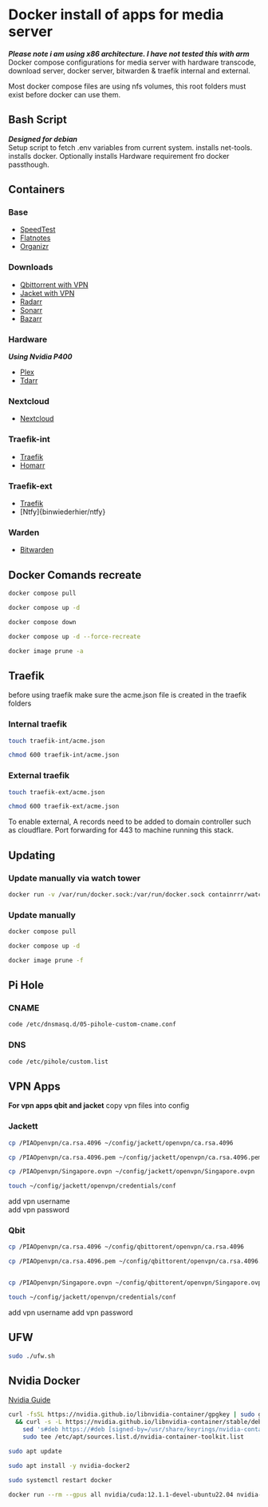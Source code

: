 # Docker install of apps for media server

***Please note i am using x86 architecture. I have not tested this with arm***\
Docker compose configurations for media server with hardware transcode, download server, docker server, bitwarden & traefik internal and external.

Most docker compose files are using nfs volumes, this root folders must exist before docker can use them.

## Bash Script

***Designed for debian***\
Setup script to fetch .env variables from current system.
installs net-tools.
installs docker.
Optionally installs Hardware requirement fro docker passthough.

## Containers

### Base

- [SpeedTest](https://hub.docker.com/r/henrywhitaker3/speedtest-tracker)
- [Flatnotes](https://hub.docker.com/r/dullage/flatnotes)
- [Organizr](https://hub.docker.com/r/organizr/organizr)

### Downloads

- [Qbittorrent with VPN](https://hub.docker.com/r/dyonr/qbittorrentvpn/)
- [Jacket with VPN](https://hub.docker.com/r/dyonr/jackettvpn)
- [Radarr](https://hub.docker.com/r/linuxserver/radarr)
- [Sonarr](https://hub.docker.com/r/linuxserver/sonarr)
- [Bazarr](https://hub.docker.com/r/linuxserver/bazarr)

### Hardware

***Using Nvidia P400***

- [Plex](https://hub.docker.com/r/linuxserver/plex)
- [Tdarr](https://hub.docker.com/r/haveagitgat/tdarr)

### Nextcloud

- [Nextcloud](nextcloud/all-in-one)

### Traefik-int

- [Traefik](https://hub.docker.com/_/traefik)
- [Homarr](https://github.com/ajnart/homarr)

### Traefik-ext

- [Traefik](https://hub.docker.com/_/traefik)
- [Ntfy]{binwiederhier/ntfy}

### Warden

- [Bitwarden](https://bitwarden.com/help/install-and-deploy-unified-beta/)

## Docker Comands recreate

```bash
docker compose pull 

docker compose up -d

docker compose down

docker compose up -d --force-recreate

docker image prune -a 
```

## Traefik

before using traefik make sure the acme.json file is created in the traefik folders

### Internal traefik

``` bash
touch traefik-int/acme.json

chmod 600 traefik-int/acme.json
```

### External traefik

``` bash
touch traefik-ext/acme.json

chmod 600 traefik-ext/acme.json
```

To enable external, A records need to be added to domain controller such as cloudflare.
Port forwarding for 443 to machine running this stack.

## Updating

### Update manually via watch tower

```bash
docker run -v /var/run/docker.sock:/var/run/docker.sock containrrr/watchtower --run-once
```

### Update manually

```bash
docker compose pull

docker compose up -d 

docker image prune -f
```

## Pi Hole

### CNAME

```bash
code /etc/dnsmasq.d/05-pihole-custom-cname.conf  
```

### DNS

```bash
code /etc/pihole/custom.list
```

## VPN Apps

**For vpn apps qbit and jacket**
copy vpn files into config

### Jackett

```bash
cp /PIAOpenvpn/ca.rsa.4096 ~/config/jackett/openvpn/ca.rsa.4096 

cp /PIAOpenvpn/ca.rsa.4096.pem ~/config/jackett/openvpn/ca.rsa.4096.pem

cp /PIAOpenvpn/Singapore.ovpn ~/config/jackett/openvpn/Singapore.ovpn

touch ~/config/jackett/openvpn/credentials/conf
```

add vpn username\
add vpn password

### Qbit

```bash
cp /PIAOpenvpn/ca.rsa.4096 ~/config/qbittorent/openvpn/ca.rsa.4096

cp /PIAOpenvpn/ca.rsa.4096.pem ~/config/qbittorent/openvpn/ca.rsa.4096.pem 


cp /PIAOpenvpn/Singapore.ovpn ~/config/qbittorent/openvpn/Singapore.ovpn 

touch ~/config/jackett/openvpn/credentials/conf
```

add vpn username
add vpn password

## UFW

```bash
sudo ./ufw.sh
```

## Nvidia Docker

[Nvidia Guide](https://docs.nvidia.com/datacenter/cloud-native/container-toolkit/latest/install-guide.html)

```bash
curl -fsSL https://nvidia.github.io/libnvidia-container/gpgkey | sudo gpg --dearmor -o /usr/share/keyrings/nvidia-container-toolkit-keyring.gpg \
  && curl -s -L https://nvidia.github.io/libnvidia-container/stable/deb/nvidia-container-toolkit.list | \
    sed 's#deb https://#deb [signed-by=/usr/share/keyrings/nvidia-container-toolkit-keyring.gpg] https://#g' | \
    sudo tee /etc/apt/sources.list.d/nvidia-container-toolkit.list

sudo apt update

sudo apt install -y nvidia-docker2

sudo systemctl restart docker

docker run --rm --gpus all nvidia/cuda:12.1.1-devel-ubuntu22.04 nvidia-smi
```
